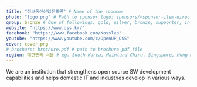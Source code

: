 ```yaml
---
title: "정보통신산업진흥원" # Name of the sponsor
photo: "logo.png" # Path to sponsor logo: sponsors/<sponsor-item-directory>/logo.png
group: bronze # One of followings: gold, silver, bronze, supporter, infra, record, videoi18n, swag, partner
website: "https://www.oss.kr/"
facebook: "https://www.facebook.com/Kosslab"
youtube: "https://www.youtube.com/c/OpenUP_OSS"
cover: cover.png
# brochure: brochure.pdf # path to brochure pdf file
region: 대한민국 서울 # eg. South Korea, Mainland China, Singapore, Hong Kong, Taiwan ...
---
```


We are an institution that strengthens open source SW development capabilities and helps domestic IT and industries develop in various ways.